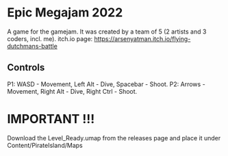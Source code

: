 # Epic Megajam 2022

A game for the gamejam. It was created by a team of 5 (2 artists and 3 coders, incl. me).
itch.io page: https://arsenyatman.itch.io/flying-dutchmans-battle

## Controls
P1: WASD - Movement, Left Alt - Dive, Spacebar - Shoot.
P2: Arrows - Movement, Right Alt - Dive, Right Ctrl - Shoot.

# IMPORTANT !!!
Download the Level_Ready.umap from the releases page and place it under Content/PirateIsland/Maps
